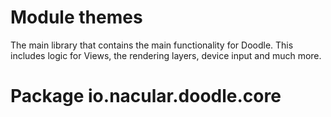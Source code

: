 # Module themes

The main library that contains the main functionality for Doodle. This includes logic for Views, the rendering layers, device input and much more.

# Package io.nacular.doodle.core

